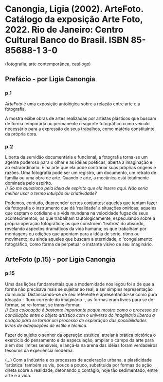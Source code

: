 # Canongia, Ligia (2002). **ArteFoto**. Catálogo da exposição Arte Foto, 2022. Rio de Janeiro: Centro Cultural Banco do Brasil. ISBN 85-85688-1 3-0  
(fotografia, arte contemporânea, catálogo)

## Prefácio - por Ligia Canongia

### p.1  

*ArteFoto* é uma exposição antológica sobre a relação entre arte e a fotografia.

A mostra exibe obras de artes realizadas por artistas plásticos que buscam de forma temporária ou permanente o suporte fotográfico como veículo necessário para a expressão de seus trabalhos, como matéria constituinte da própria obra.

### p.2  

Liberta da servidão documentária e funcional, a fotografia torna-se um agente poderoso para o olhar e as idéias poéticas, aberta à imaginação e ao extraordinário. É na arte que ela pode contrariar suas próprias origens e razões. Uma fotografia pode ser um registro, um documento, um retrato de família ou uma obra de arte. Quando é arte, a mecânica está totalmente dominada pelo espírito.  
// *Só me questiono pela ideia de espírito que ela insere aqui. Não seria melhor usar o termo intuição ou criatividade?*  

Podemos, contudo, depreender certos conjuntos: aqueles que tentam fazer da fotografia o instrumento que dá 'realidade' a situações oníricas; aqueles que captam o cotidiano e a vida mundana na velocidade fugaz de seus acontecimentos; os que trabalham tautologicamente, especulando sobre a própria operação fotográfica; os que constroem 'teatros' do absurdo, revelando aspectos dramáticos da vida humana; os que trabalham por montagens ou edições que apontam para a idéia de série, ritmo ou movimento; ou ainda aqueles que buscam a eternidade, o 'congelamento' fotográfico, como forma de perpetuar o instante visivo de seu imaginário.  

## ArteFoto (p.15) - por Ligia Canongia

### p.15  

Uma das lições fundamentais que a modernidade nos legou foi a de que a forma não precisava mais se sujeitar ao real, a ser simples representação do mundo. Distanciando-se de seu referente e apresentando-se como pura ideação - fluxo corrente do imaginário -, as formas eram livres para se de-formar, se re-formar, se trans-formar.  
// *Esta colocação é bastante importante poque mostra como o processo de conciliação entre o objeto artístico com o universo do imaginário liberou a criação para se tornar um processo de exploração das possibilidades livres de adequações de estilo e técnica.*  

Fazer do sujeito o senhor da operação estética, atrelar à prática pictórica o exercício do pensamento e da especulação, ampliar o campo da arte para além dos limites sensíveis, e lançá-la na arena das idéias foram verdadeiros tesouros da experiência moderna.  

(...) Com a indústria e os processos de aceleração urbana, a plasticidade 'artística' também se viu, pouco a pouco, substituída por formas de ação direta sobre a realidade, detonando o contágio, hoje tão sedimentado, entre arte e a vida.  